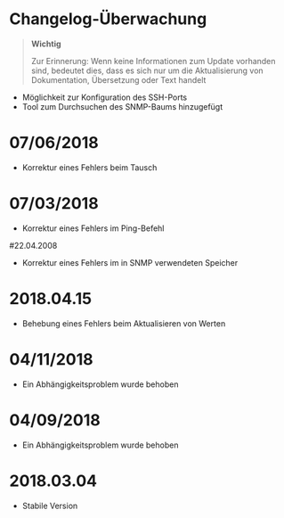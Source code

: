 # Changelog-Überwachung

>**Wichtig**
>
>Zur Erinnerung: Wenn keine Informationen zum Update vorhanden sind, bedeutet dies, dass es sich nur um die Aktualisierung von Dokumentation, Übersetzung oder Text handelt


- Möglichkeit zur Konfiguration des SSH-Ports
- Tool zum Durchsuchen des SNMP-Baums hinzugefügt

# 07/06/2018

- Korrektur eines Fehlers beim Tausch

# 07/03/2018

- Korrektur eines Fehlers im Ping-Befehl

#22.04.2008

- Korrektur eines Fehlers im in SNMP verwendeten Speicher

# 2018.04.15

- Behebung eines Fehlers beim Aktualisieren von Werten

# 04/11/2018

- Ein Abhängigkeitsproblem wurde behoben

# 04/09/2018

- Ein Abhängigkeitsproblem wurde behoben

# 2018.03.04

- Stabile Version
